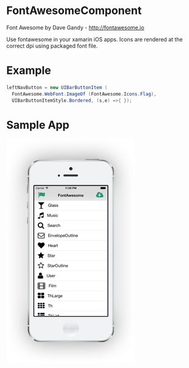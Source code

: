 FontAwesomeComponent
====================

Font Awesome by Dave Gandy - http://fontawesome.io

Use fontawesome in your xamarin iOS apps. Icons are rendered at the correct dpi using packaged font file.

Example
=======

```csharp
leftNavButton = new UIBarButtonItem (
  FontAwesome.WebFont.ImageOf (FontAwesome.Icons.Flag),
  UIBarButtonItemStyle.Bordered, (s,e) =>{ });
```

Sample App
==========

![iphone-app](Art/sample-app.png)
